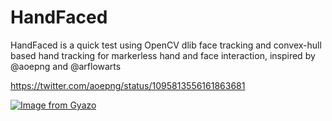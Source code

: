 # HandFaced 

HandFaced is a quick test using OpenCV dlib face tracking and convex-hull based hand tracking for markerless hand and face interaction, inspired by @aoepng and @arflowarts

https://twitter.com/aoepng/status/1095813556161863681

[![Image from Gyazo](https://i.gyazo.com/b2aeeddb5dc4b656f27df14c7c2618d1.gif)](https://gyazo.com/b2aeeddb5dc4b656f27df14c7c2618d1)

